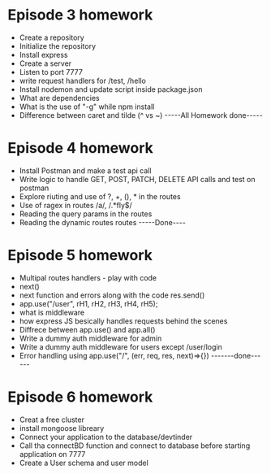 # Episode 3 homework

- Create a repository
- Initialize the repository
- Install express
- Create a server
- Listen to port 7777
- write request handlers for /test, /hello
- Install nodemon and update script inside package.json
- What are dependencies
- What is the use of "-g" while npm install
- Difference between caret and tilde (^ vs ~)
  -----All Homework done-----

# Episode 4 homework

- Install Postman and make a test api call
- Write logic to handle GET, POST, PATCH, DELETE API calls and test on postman
- Explore riuting and use of ?, +, (), \* in the routes
- Use of ragex in routes /a/, /.\*fly$/
- Reading the query params in the routes
- Reading the dynamic routes routes
  -----Done----

# Episode 5 homework

- Multipal routes handlers - play with code
- next()
- next function and errors along with the code res.send()
- app.use("/user", rH1, rH2, rH3, rH4, rH5);
- what is middleware
- how express JS besically handles requests behind the scenes
- Diffrece between app.use() and app.all()
- Write a dummy auth middleware for admin
- Write a dummy auth middleware for users except /user/login
- Error handling using app.use("/", (err, req, res, next)=>{})
  -------done------

# Episode 6 homework

- Creat a free cluster
- install mongoose libreary
- Connect your application to the database/devtinder
- Call tha connectBD function and connect to database before starting application on 7777
- Create a User schema and user model
